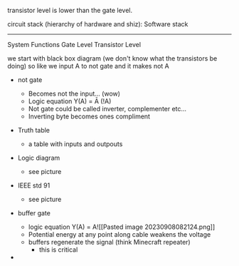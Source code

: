 transistor level is lower than the gate level.

circuit stack (hierarchy of hardware and shiz):
Software stack
______
System
Functions
Gate Level
Transistor Level

we start with black box diagram (we don't know what the transistors be doing) so like we input A to not gate and it makes not A

- not gate
	- Becomes not the input... (wow)
	- Logic equation Y(A) = Ā (!A)
	- Not gate could be called inverter, complementer etc...
	- Inverting byte becomes ones compliment 
- Truth table
	- a table with inputs and outpouts
- Logic diagram
	- see picture
- IEEE std 91 
	- see picture

- buffer gate
	- logic equation Y(A) = A![[Pasted image 20230908082124.png]]
	- Potential energy at any point along cable weakens the voltage
	- buffers regenerate the signal (think Minecraft repeater)
		- this is critical

- 
	